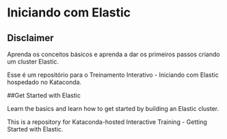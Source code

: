 # Iniciando com Elastic

## Disclaimer
Aprenda os conceitos básicos e aprenda a dar os primeiros passos criando um cluster Elastic.

Esse é um repositório para o Treinamento Interativo - Iniciando com Elastic hospedado no Kataconda.


##Get Started with Elastic

Learn the basics and learn how to get started by building an Elastic cluster.

This is a repository for Kataconda-hosted Interactive Training - Getting Started with Elastic.

